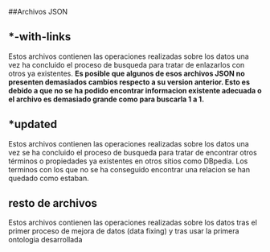 ##Archivos JSON

## *-with-links

Estos archivos contienen las operaciones realizadas sobre los datos una vez ha concluido el proceso de busqueda 
para tratar de enlazarlos con otros ya existentes. **Es posible que algunos de esos archivos JSON no presenten demasiados 
cambios respecto a su version anterior. Esto es debido a que no se ha podido encontrar informacion existente adecuada o 
el archivo es demasiado grande como para buscarla 1 a 1.**

## *updated

Estos archivos contienen las operaciones realizadas sobre los datos una vez se ha concluido el proceso de 
busqueda para tratar de encontrar otros términos o propiedades ya existentes en otros sitios como DBpedia. 
Los terminos con los que no se ha conseguido encontrar una relacion se han quedado como estaban.

## resto de archivos

Estos archivos contienen las operaciones realizadas sobre los datos tras el primer proceso de mejora de datos (data fixing) 
y tras usar la primera ontologia desarrollada
